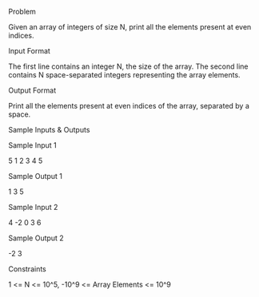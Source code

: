 Problem

Given an array of integers of size N, print all the elements present at even indices.


Input Format

The first line contains an integer N, the size of the array. The second line contains N space-separated integers representing the array elements.


Output Format

Print all the elements present at even indices of the array, separated by a space.


Sample Inputs & Outputs

Sample Input 1


5
1 2 3 4 5


Sample Output 1


1 3 5


Sample Input 2


4
-2 0 3 6


Sample Output 2


-2 3


Constraints

1 <= N <= 10^5, -10^9 <= Array Elements <= 10^9